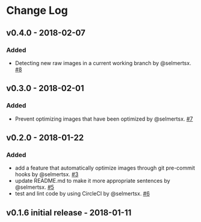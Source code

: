 # Change Log
## v0.4.0 - 2018-02-07
### Added
- Detecting new raw images in a current working branch by @selmertsx. [#8](https://github.com/speee/iiopt/pull/8)

## v0.3.0 - 2018-02-01
### Added
- Prevent optimizing images that have been optimized by @selmertsx. [#7](https://github.com/speee/iiopt/pull/7)

## v0.2.0 - 2018-01-22
### Added

- add a feature that automatically optimize images through git pre-commit hooks by @selmertsx. [#3](https://github.com/speee/iiopt/pull/3)
- update README.md to make it more appropriate sentences by @selmertsx. [#5](https://github.com/speee/iiopt/pull/5)
- test and lint code by using CircleCI by @selmertsx. [#6](https://github.com/speee/iiopt/pull/6)

## v0.1.6 initial release - 2018-01-11
